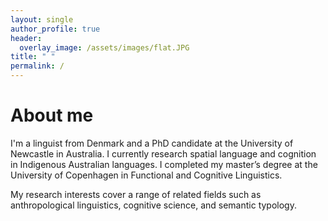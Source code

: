 ```yaml
---
layout: single
author_profile: true
header:
  overlay_image: /assets/images/flat.JPG
title: " "
permalink: /
---
```


# About me

I'm a linguist from Denmark and a PhD candidate at the University of Newcastle in Australia. I currently research spatial language and cognition in Indigenous Australian languages. I completed my master’s degree at the University of Copenhagen in Functional and Cognitive Linguistics.

My research interests cover a range of related fields such as anthropological linguistics, cognitive science, and semantic typology.
